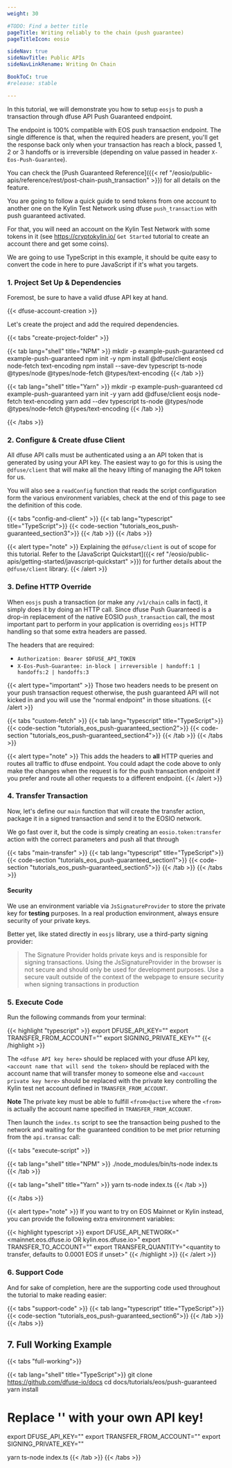 ```yaml
---
weight: 30

#TODO: Find a better title
pageTitle: Writing reliably to the chain (push guarantee)
pageTitleIcon: eosio

sideNav: true
sideNavTitle: Public APIs
sideNavLinkRename: Writing On Chain

BookToC: true
#release: stable

---
```


In this tutorial, we will demonstrate you how to setup `eosjs` to push a
transaction through dfuse API Push Guaranteed endpoint.

The endpoint is 100% compatible with EOS push transaction endpoint. The single
difference is that, when the required headers are present, you'll get the response
back only when your transaction has reach a block, passed 1, 2 or 3 handoffs or is
irreversible (depending on value passed in header `X-Eos-Push-Guarantee`).

You can check the [Push Guaranteed Reference]({{< ref "/eosio/public-apis/reference/rest/post-chain-push_transaction" >}}) for
all details on the feature.

You are going to follow a quick guide to send tokens from one account to another
one on the Kylin Test Network using dfuse `push_transaction` with push guaranteed
activated.

For that, you will need an account on the Kylin Test Network with some tokens in
it (see https://cryptokylin.io/ `Get Started` tutorial to create an account there and
get some coins).

We are going to use TypeScript in this example, it should be quite easy to convert
the code in here to pure JavaScript if it's what you targets.

### 1. Project Set Up & Dependencies

Foremost, be sure to have a valid dfuse API key at hand.

{{< dfuse-account-creation >}}

Let's create the project and add the required dependencies.

{{< tabs "create-project-folder" >}}

{{< tab lang="shell" title="NPM" >}}
mkdir -p example-push-guaranteed
cd example-push-guaranteed
npm init -y
npm install @dfuse/client eosjs node-fetch text-encoding
npm install --save-dev typescript ts-node @types/node @types/node-fetch @types/text-encoding
{{< /tab >}}

{{< tab lang="shell" title="Yarn" >}}
mkdir -p example-push-guaranteed
cd example-push-guaranteed
yarn init -y
yarn add @dfuse/client eosjs node-fetch text-encoding
yarn add --dev typescript ts-node @types/node @types/node-fetch @types/text-encoding
{{< /tab >}}

{{< /tabs >}}

### 2. Configure & Create dfuse Client

All dfuse API calls must be authenticated using a an API token that is generated
by using your API key. The easiest way to go for this is using the `@dfuse/client`
that will make all the heavy lifting of managing the API token for us.

You will also see a `readConfig` function that reads the script configuration form
the various environment variables, check at the end of this page to see the
definition of this code.

{{< tabs "config-and-client" >}}
{{< tab lang="typescript" title="TypeScript">}}
{{< code-section "tutorials_eos_push-guaranteed_section3">}}
{{< /tab >}}
{{< /tabs >}}

{{< alert type="note" >}}
Explaining the `@dfuse/client` is out of scope for this tutorial. Refer to the
[JavaScript Quickstart]({{< ref "/eosio/public-apis/getting-started/javascript-quickstart" >}}) for
further details about the `@dfuse/client` library.
{{< /alert >}}

### 3. Define HTTP Override

When `eosjs` push a transaction (or make any `/v1/chain` calls in fact), it simply does
it by doing an HTTP call. Since dfuse Push Guaranteed is a drop-in replacement of the
native EOSIO `push_transaction` call, the most important part to perform in your
application is overriding `eosjs` HTTP handling so that some extra headers are passed.

The headers that are required:
  - `Authorization: Bearer $DFUSE_API_TOKEN`
  - `X-Eos-Push-Guarantee: in-block | irreversible | handoff:1 | handoffs:2 | handoffs:3`

{{< alert type="important" >}}
Those two headers needs to be present on your push transaction request otherwise, the
push guaranteed API will not kicked in and you will use the "normal endpoint" in
those situations.
{{< /alert >}}

{{< tabs "custom-fetch" >}}
{{< tab lang="typescript" title="TypeScript">}}
{{< code-section "tutorials_eos_push-guaranteed_section2">}}
{{< code-section "tutorials_eos_push-guaranteed_section4">}}
{{< /tab >}}
{{< /tabs >}}

{{< alert type="note" >}}
This adds the headers to **all** HTTP queries and routes all traffic to dfuse endpoint.
You could adapt the code above to only make the changes when the request is for the
push transaction endpoint if you prefer and route all other requests to a different endpoint.
{{< /alert >}}

### 4. Transfer Transaction

Now, let's define our `main` function that will create the transfer action, package
it in a signed transaction and send it to the EOSIO network.

We go fast over it, but the code is simply creating an `eosio.token:transfer` action
with the correct parameters and push all that through

{{< tabs "main-transfer" >}}
{{< tab lang="typescript" title="TypeScript">}}
{{< code-section "tutorials_eos_push-guaranteed_section1">}}
{{< code-section "tutorials_eos_push-guaranteed_section5">}}
{{< /tab >}}
{{< /tabs >}}

#### Security

We use an environment variable via `JsSignatureProvider` to store the
private key for **testing** purposes. In a real production environment, always ensure
security of your private keys.

Better yet, like stated directly in `eosjs` library, use a third-party signing provider:

> The Signature Provider holds private keys and is responsible for signing transactions.
> Using the JsSignatureProvider in the browser is not secure and should only be used for development purposes. Use a secure vault outside of the context of the webpage to ensure security when signing transactions in production

### 5. Execute Code

Run the following commands from your terminal:

<!-- Renders better with typescript -->
{{< highlight "typescript" >}}
export DFUSE_API_KEY="<dfuse API key here>"
export TRANSFER_FROM_ACCOUNT="<account name that will send the token>"
export SIGNING_PRIVATE_KEY="<account private key here>"
{{< /highlight >}}

The `<dfuse API key here>` should be replaced with your dfuse API key,
`<account name that will send the token>` should be replaced with the
account name that will transfer money to someone else and
`<account private key here>` should be replaced with the private key
controlling the Kylin test net account defined in `TRANSFER_FROM_ACCOUNT`.

**Note** The private key must be able to fulfill `<from>@active` where the
`<from>` is actually the account name specified in `TRANSFER_FROM_ACCOUNT`.

Then launch the `index.ts` script to see the transaction being pushed to
the network and waiting for the guaranteed condition to be met prior returning
from the `api.transac` call:

{{< tabs "execute-script" >}}

{{< tab lang="shell" title="NPM" >}}
./node_modules/bin/ts-node index.ts
{{< /tab >}}

{{< tab lang="shell" title="Yarn" >}}
yarn ts-node index.ts
{{< /tab >}}

{{< /tabs >}}

{{< alert type="note" >}}
If you want to try on EOS Mainnet or Kylin instead, you can provide the following
extra environment variables:

<!-- Renders better with typescript -->
{{< highlight typescript >}}
export DFUSE_API_NETWORK="<mainnet.eos.dfuse.io OR kylin.eos.dfuse.io>"
export TRANSFER_TO_ACCOUNT="<account name that will receive the token>"
export TRANSFER_QUANTITY="<quantity to transfer, defaults to 0.0001 EOS if unset>"
{{< /highlight >}}
{{< /alert >}}

### 6. Support Code

And for sake of completion, here are the supporting code used throughout the
tutorial to make reading easier:

{{< tabs "support-code" >}}
{{< tab lang="typescript" title="TypeScript">}}
{{< code-section "tutorials_eos_push-guaranteed_section6">}}
{{< /tab >}}
{{< /tabs >}}

## 7. Full Working Example

{{< tabs "full-working">}}

{{< tab lang="shell" title="TypeScript">}}
git clone https://github.com/dfuse-io/docs
cd docs/tutorials/eos/push-guaranteed
yarn install

# Replace '<dfuse API key here>' with your own API key!
export DFUSE_API_KEY="<dfuse API key here>"
export TRANSFER_FROM_ACCOUNT="<account name that will send the token>"
export SIGNING_PRIVATE_KEY="<account private key here>"

yarn ts-node index.ts
{{< /tab >}}
{{< /tabs >}}
